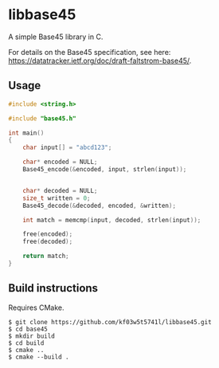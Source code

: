 # libbase45

A simple Base45 library in C.

For details on the Base45 specification, see here: https://datatracker.ietf.org/doc/draft-faltstrom-base45/.

## Usage

```c
#include <string.h>

#include "base45.h"

int main()
{
    char input[] = "abcd123";

    char* encoded = NULL;
    Base45_encode(&encoded, input, strlen(input));


    char* decoded = NULL;
    size_t written = 0;
    Base45_decode(&decoded, encoded, &written);

    int match = memcmp(input, decoded, strlen(input));

    free(encoded);
    free(decoded);

    return match;
}
```

## Build instructions
Requires CMake.

    $ git clone https://github.com/kf03w5t5741l/libbase45.git
    $ cd base45
    $ mkdir build
    $ cd build
    $ cmake ..
    $ cmake --build .
